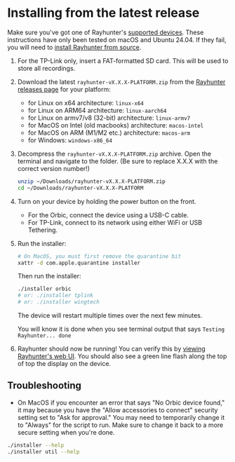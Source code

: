 # Installing from the latest release

Make sure you've got one of Rayhunter's [supported devices](./supported-devices.md). These instructions have only been tested on macOS and Ubuntu 24.04. If they fail, you will need to [install Rayhunter from source](./installing-from-source.md).

1. For the TP-Link only, insert a FAT-formatted SD card. This will be used to store all recordings.
2. Download the latest `rayhunter-vX.X.X-PLATFORM.zip` from the [Rayhunter releases page](https://github.com/EFForg/rayhunter/releases) for your platform:
    - for Linux on x64 architecture: `linux-x64`
    - for Linux on ARM64 architecture: `linux-aarch64`
    - for Linux on armv7/v8 (32-bit) architecture: `linux-armv7`
    - for MacOS on Intel (old macbooks) architecture: `macos-intel`
    - for MacOS on ARM (M1/M2 etc.) architecture: `macos-arm`
    - for Windows: `windows-x86_64`

3. Decompress the `rayhunter-vX.X.X-PLATFORM.zip` archive. Open the terminal and navigate to the folder. (Be sure to replace X.X.X with the correct version number!)

    ```bash
    unzip ~/Downloads/rayhunter-vX.X.X-PLATFORM.zip
    cd ~/Downloads/rayhunter-vX.X.X-PLATFORM
    ```

4. Turn on your device by holding the power button on the front.

   * For the Orbic, connect the device using a USB-C cable.
   * For TP-Link, connect to its network using either WiFi or USB Tethering.

5. Run the installer:

    ```bash
    # On MacOS, you must first remove the quarantine bit
    xattr -d com.apple.quarantine installer
    ```
    Then run the installer:
    ```bash
    ./installer orbic
    # or: ./installer tplink
    # or: ./installer wingtech
    ```

    The device will restart multiple times over the next few minutes.

    You will know it is done when you see terminal output that says `Testing Rayhunter... done`

6. Rayhunter should now be running! You can verify this by [viewing Rayhunter's web UI](./using-rayhunter.md). You should also see a green line flash along the top of top the display on the device.

## Troubleshooting

* On MacOS if you encounter an error that says "No Orbic device found," it may because you have the "Allow accessories to connect" security setting set to "Ask for approval." You may need to temporarily change it to "Always" for the script to run. Make sure to change it back to a more secure setting when you're done.

```bash
./installer --help
./installer util --help
```
